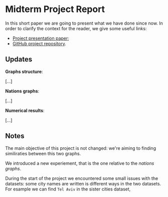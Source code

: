 # Midterm Project Report
In this short paper we are going to present what we have done since now.
In order to clarify the context for the reader, we give some useful links:

 -  [Project presentation paper](https://github.com/albertoursino/GraphsComparison/blob/main/README.md);
 - [GitHub project repository](https://github.com/albertoursino/GraphsComparison).

## Updates

**Graphs structure**:

[...]

**Nations graphs**:

[...]

**Numerical results**:

[...]

## **Notes**
The main objective of this project is not changed: we're aiming to finding similiraties between this two graphs.

We introduced a new experiement, that is the one relative to the *nations graphs*.

During the start of the project we encountered some small issues with the datasets: some city names are written is different ways in the two datasets.
For esample we can find `Tel Aviv` in the sister cities dataset, 



<!--stackedit_data:
eyJoaXN0b3J5IjpbLTc3NTY4OTc1NywyMTAyNjc0Nzk0LC0yMD
cwNDc0MzI0LDE1MTgxMDE3NzQsLTE3NDUyNTg5NTMsMTY2NTY2
MjYwNF19
-->